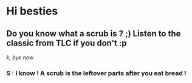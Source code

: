# Hi besties
## Do you know what a scrub is ? ;) Listen to the classic from TLC if you don't :p
*k, bye now*
### S : I know ! A scrub is the leftover parts after you eat bread !
